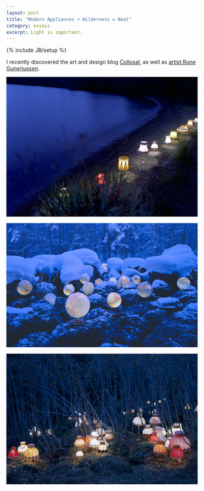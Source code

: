 ```yaml
---
layout: post
title: "Modern Appliances + Wilderness = Neat"
category: essais
excerpt: Light is important.
---
```

{% include JB/setup %}

I recently discovered the art and design blog [Collosal](http://www.thisiscolossal.com/), as well as [artist Rune Guneriussen](http://www.runeguneriussen.no/).  

![Artist Rune Guneriussen's Work 1](/assets/images/light-path-1.jpeg)

![Artist Rune Guneriussen's Work 2](/assets/images/light-path-2.jpeg)

![Artist Rune Guneriussen's Work 3](/assets/images/light-path-3.jpeg)

<a href="https://plus.google.com/+VincentBarr0?rel=author"></a>